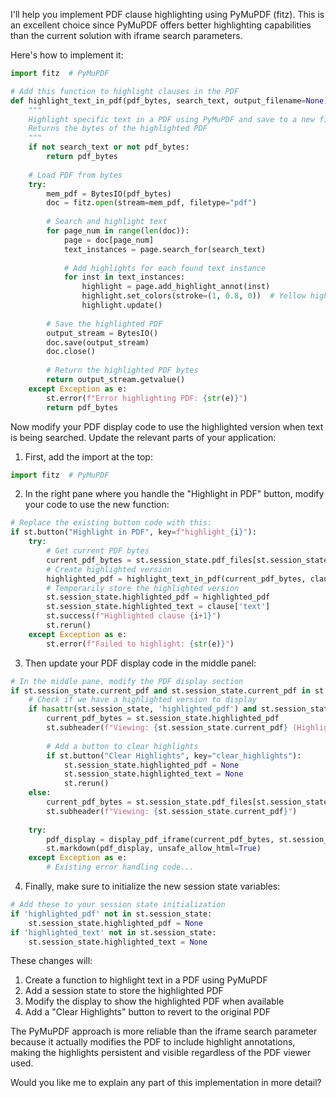 I'll help you implement PDF clause highlighting using PyMuPDF (fitz). This is an excellent choice since PyMuPDF offers better highlighting capabilities than the current solution with iframe search parameters.

Here's how to implement it:

```python
import fitz  # PyMuPDF

# Add this function to highlight clauses in the PDF
def highlight_text_in_pdf(pdf_bytes, search_text, output_filename=None):
    """
    Highlight specific text in a PDF using PyMuPDF and save to a new file
    Returns the bytes of the highlighted PDF
    """
    if not search_text or not pdf_bytes:
        return pdf_bytes
    
    # Load PDF from bytes
    try:
        mem_pdf = BytesIO(pdf_bytes)
        doc = fitz.open(stream=mem_pdf, filetype="pdf")
        
        # Search and highlight text
        for page_num in range(len(doc)):
            page = doc[page_num]
            text_instances = page.search_for(search_text)
            
            # Add highlights for each found text instance
            for inst in text_instances:
                highlight = page.add_highlight_annot(inst)
                highlight.set_colors(stroke=(1, 0.8, 0))  # Yellow highlight
                highlight.update()
        
        # Save the highlighted PDF
        output_stream = BytesIO()
        doc.save(output_stream)
        doc.close()
        
        # Return the highlighted PDF bytes
        return output_stream.getvalue()
    except Exception as e:
        st.error(f"Error highlighting PDF: {str(e)}")
        return pdf_bytes
```

Now modify your PDF display code to use the highlighted version when text is being searched. Update the relevant parts of your application:

1. First, add the import at the top:
```python
import fitz  # PyMuPDF
```

2. In the right pane where you handle the "Highlight in PDF" button, modify your code to use the new function:

```python
# Replace the existing button code with this:
if st.button("Highlight in PDF", key=f"highlight_{i}"):
    try:
        # Get current PDF bytes
        current_pdf_bytes = st.session_state.pdf_files[st.session_state.current_pdf]
        # Create highlighted version
        highlighted_pdf = highlight_text_in_pdf(current_pdf_bytes, clause['text'])
        # Temporarily store the highlighted version
        st.session_state.highlighted_pdf = highlighted_pdf
        st.session_state.highlighted_text = clause['text']
        st.success(f"Highlighted clause {i+1}")
        st.rerun()
    except Exception as e:
        st.error(f"Failed to highlight: {str(e)}")
```

3. Then update your PDF display code in the middle panel:

```python
# In the middle pane, modify the PDF display section
if st.session_state.current_pdf and st.session_state.current_pdf in st.session_state.pdf_files:
    # Check if we have a highlighted version to display
    if hasattr(st.session_state, 'highlighted_pdf') and st.session_state.highlighted_pdf is not None:
        current_pdf_bytes = st.session_state.highlighted_pdf
        st.subheader(f"Viewing: {st.session_state.current_pdf} (Highlighted: {st.session_state.highlighted_text[:30]}...)")
        
        # Add a button to clear highlights
        if st.button("Clear Highlights", key="clear_highlights"):
            st.session_state.highlighted_pdf = None
            st.session_state.highlighted_text = None
            st.rerun()
    else:
        current_pdf_bytes = st.session_state.pdf_files[st.session_state.current_pdf]
        st.subheader(f"Viewing: {st.session_state.current_pdf}")
    
    try:
        pdf_display = display_pdf_iframe(current_pdf_bytes, st.session_state.search_text)
        st.markdown(pdf_display, unsafe_allow_html=True)
    except Exception as e:
        # Existing error handling code...
```

4. Finally, make sure to initialize the new session state variables:

```python
# Add these to your session state initialization
if 'highlighted_pdf' not in st.session_state:
    st.session_state.highlighted_pdf = None
if 'highlighted_text' not in st.session_state:
    st.session_state.highlighted_text = None
```

These changes will:
1. Create a function to highlight text in a PDF using PyMuPDF
2. Add a session state to store the highlighted PDF
3. Modify the display to show the highlighted PDF when available
4. Add a "Clear Highlights" button to revert to the original PDF

The PyMuPDF approach is more reliable than the iframe search parameter because it actually modifies the PDF to include highlight annotations, making the highlights persistent and visible regardless of the PDF viewer used.

Would you like me to explain any part of this implementation in more detail?​​​​​​​​​​​​​​​​